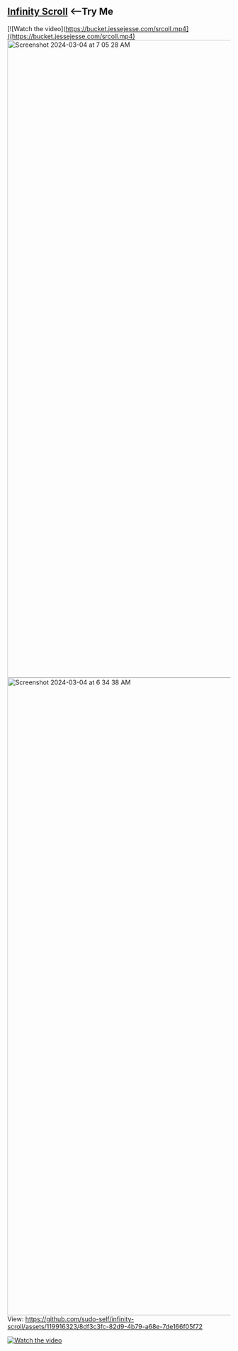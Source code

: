 ## <a href="https://ilostmyipad.vercel.app">Infinity Scroll</a>&nbsp;<--Try Me<br>
[![Watch the video](https://bucket.jessejesse.com/srcoll.mp4]((https://bucket.jessejesse.com/srcoll.mp4)
<img width="1440" alt="Screenshot 2024-03-04 at 7 05 28 AM" src="https://github.com/sudo-self/infinity-scroll/assets/119916323/2485bae8-494b-44a0-b214-0724da05649a">
<img width="1440" alt="Screenshot 2024-03-04 at 6 34 38 AM" src="https://github.com/sudo-self/infinity-scroll/assets/119916323/0acdfe68-c5fd-4a90-a8d7-799759396de3">
View: https://github.com/sudo-self/infinity-scroll/assets/119916323/8df3c3fc-82d9-4b79-a68e-7de166f05f72

[![Watch the video](https://i.stack.imgur.com/Vp2cE.png)]([https://youtu.be/vt5fpE0bzSY](https://bucket.jessejesse.com/srcoll.mp4)https://bucket.jessejesse.com/srcoll.mp4)
